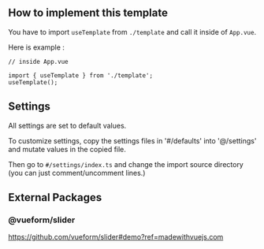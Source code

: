 

## How to implement this template

You have to import `useTemplate` from `./template` and call it inside of `App.vue`.

Here is example : 
```
// inside App.vue

import { useTemplate } from './template';
useTemplate();
```


## Settings

All settings are set to default values. 

To customize settings, copy the settings files in '#/defaults' into '@/settings' and mutate values in the copied file. 

Then go to `#/settings/index.ts` and change the import source directory (you can just comment/uncomment lines.)



## External Packages

### @vueform/slider
https://github.com/vueform/slider#demo?ref=madewithvuejs.com